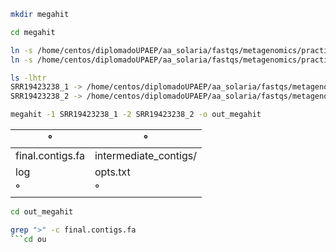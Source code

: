 
 ```bash
mkdir megahit
```
 ```bash
cd megahit
```
 ```bash
ln -s /home/centos/diplomadoUPAEP/aa_solaria/fastqs/metagenomics/practica_mh_ms/SRR19423238_1.fastq SRR19423238_1
ln -s /home/centos/diplomadoUPAEP/aa_solaria/fastqs/metagenomics/practica_mh_ms/SRR19423238_2.fastq SRR19423238_2
```
 ```bash
ls -lhtr
SRR19423238_1 -> /home/centos/diplomadoUPAEP/aa_solaria/fastqs/metagenomics/practica_mh_ms/SRR19423238_1.fastq
SRR19423238_2 -> /home/centos/diplomadoUPAEP/aa_solaria/fastqs/metagenomics/practica_mh_ms/SRR19423238_2.fastq
```
 ```bash
megahit -1 SRR19423238_1 -2 SRR19423238_2 -o out_megahit
```

| °  | °  |
|---|---|
| final.contigs.fa  | intermediate_contigs/  |
| log  | opts.txt  |
| °  | °  |

 ```bash
cd out_megahit
```
 ```bash
grep ">" -c final.contigs.fa
```cd ou  
